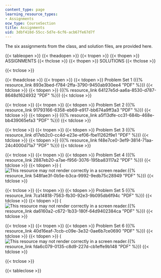 ```yaml
---
content_type: page
learning_resource_types:
- Assignments
ocw_type: CourseSection
title: Assignments
uid: 3dbf418d-55cc-5d7e-6cf6-acb67fe67d7f
---
```


The six assignments from the class, and solution files, are provided here.

{{< tableopen >}}
{{< theadopen >}}
{{< tropen >}}
{{< thopen >}}
ASSIGNMENTS
{{< thclose >}}
{{< thopen >}}
SOLUTIONS
{{< thclose >}}

{{< trclose >}}

{{< theadclose >}}
{{< tropen >}}
{{< tdopen >}}
Problem Set 1 ({{% resource_link 893e3bed-f784-2ffa-3790-9450ab930ee4 "PDF" %}})
{{< tdclose >}}
{{< tdopen >}}
({{% resource_link 64127e5d-aa6a-8530-d787-8648d1624932 "PDF" %}})
{{< tdclose >}}

{{< trclose >}}
{{< tropen >}}
{{< tdopen >}}
Problem Set 2 ({{% resource_link 91793166-6358-eb69-e917-bb674a9ff3a3 "PDF" %}})
{{< tdclose >}}
{{< tdopen >}}
({{% resource_link a5f13dfe-cc31-684b-468e-bb439065efa3 "PDF" %}})
{{< tdclose >}}

{{< trclose >}}
{{< tropen >}}
{{< tdopen >}}
Problem Set 3 ({{% resource_link d17eb2c0-cc4d-e23e-ef06-fbe11262f9e1 "PDF" %}})
{{< tdclose >}}
{{< tdopen >}}
({{% resource_link f48e7ce0-3ef9-3814-71aa-24c4000d71a7 "PDF" %}})
{{< tdclose >}}

{{< trclose >}}
{{< tropen >}}
{{< tdopen >}}
Problem Set 4 ({{% resource_link 2887eb20-a7ae-f956-3076-195ba83117a2 "PDF" %}})
{{< tdclose >}}
{{< tdopen >}}
(![This resource may not render correctly in a screen reader.](/images/inacessible.gif){{% resource_link 548fae3f-0b5e-b3ca-9992-9edb75c28949 "PDF" %}})
{{< tdclose >}}

{{< trclose >}}
{{< tropen >}}
{{< tdopen >}}
Problem Set 5 ({{% resource_link 7ca14818-7563-fb30-92e3-9b095db6f94c "PDF" %}})
{{< tdclose >}}
{{< tdopen >}}
(![This resource may not render correctly in a screen reader.](/images/inacessible.gif){{% resource_link da6160a2-c672-1b33-180f-64d9402384ca "PDF" %}})
{{< tdclose >}}

{{< trclose >}}
{{< tropen >}}
{{< tdopen >}}
Problem Set 6 ({{% resource_link 40d16eaf-7ccb-c09e-3e32-0ae6b7ce0690 "PDF" %}})
{{< tdclose >}}
{{< tdopen >}}
(![This resource may not render correctly in a screen reader.](/images/inacessible.gif){{% resource_link fda6c079-0135-c8d9-227d-cb1effe9b148 "PDF" %}})
{{< tdclose >}}

{{< trclose >}}

{{< tableclose >}}
